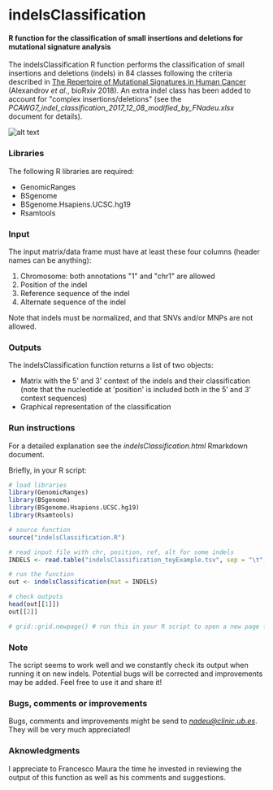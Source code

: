 # indelsClassification

#### R function for the classification of small insertions and deletions for mutational signature analysis

The indelsClassification R function performs the classification of small insertions and deletions (indels) in 84 classes following the criteria described in [The Repertoire of Mutational Signatures in Human Cancer](https://www.biorxiv.org/content/early/2018/05/15/322859) (Alexandrov *et al.*, bioRxiv 2018). An extra indel class has been added to account for "complex insertions/deletions" (see the *PCAWG7_indel_classification_2017_12_08_modified_by_FNadeu.xlsx* document for details).

![alt text](https://github.com/ferrannadeu/indelsClassification/blob/master/indelsClassification.jpeg "indelsClassification output")


### Libraries

The following R libraries are required:

* GenomicRanges
* BSgenome
* BSgenome.Hsapiens.UCSC.hg19
* Rsamtools

### Input

The input matrix/data frame must have at least these four columns (header names can be anything):

1. Chromosome: both annotations "1" and "chr1" are allowed
2. Position of the indel
3. Reference sequence of the indel
4. Alternate sequence of the indel

Note that indels must be normalized, and that SNVs and/or MNPs are not allowed.

### Outputs

The indelsClassification function returns a list of two objects:

* Matrix with the 5' and 3' context of the indels and their classification (note that the nucleotide at 'position' is included both in the 5’ and 3’ context sequences)
* Graphical representation of the classification

### Run instructions

For a detailed explanation see the *indelsClassification.html* Rmarkdown document.

Briefly, in your R script:

```r
# load libraries
library(GenomicRanges)
library(BSgenome)
library(BSgenome.Hsapiens.UCSC.hg19)
library(Rsamtools)

# source function
source("indelsClassification.R")

# read input file with chr, position, ref, alt for some indels
INDELS <- read.table("indelsClassification_toyExample.tsv", sep = "\t", header = T, stringsAsFactors = F) 

# run the function
out <- indelsClassification(mat = INDELS)

# check outputs
head(out[[1]])
out[[2]]

# grid::grid.newpage() # run this in your R script to open a new page for the next plot
```

### Note

The script seems to work well and we constantly check its output when running it on new indels. Potential bugs will be corrected and improvements may be added. Feel free to use it and share it!

### Bugs, comments or improvements

Bugs, comments and improvements might be send to *nadeu@clinic.ub.es*. They will be very much appreciated!

### Aknowledgments

I appreciate to Francesco Maura the time he invested in reviewing the output of this function as well as his comments and suggestions.
